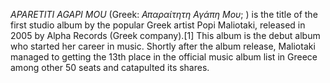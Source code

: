 _APARETITI AGAPI MOU_ (Greek: _Απαραίτητη Αγάπη Μου_; ) is the title of the first studio album by the popular Greek artist Popi Maliotaki, released in 2005 by Alpha Records (Greek company).[1] This album is the debut album who started her career in music. Shortly after the album release, Maliotaki managed to getting the 13th place in the official music album list in Greece among other 50 seats and catapulted its shares.
